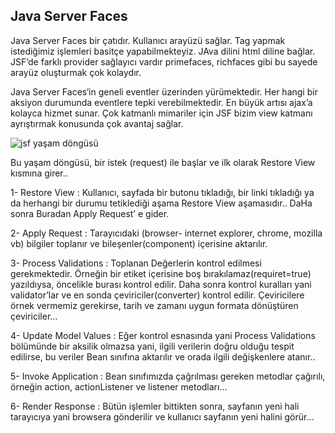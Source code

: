
## Java Server Faces

Java Server Faces bir çatıdır. Kullanıcı arayüzü sağlar. Tag yapmak istediğimiz işlemleri basitçe yapabilmekteyiz. JAva dilini html diline bağlar. JSF’de farklı provider sağlayıcı vardır primefaces, richfaces gibi bu sayede arayüz oluşturmak çok kolaydır.

Java Server Faces‘in geneli eventler üzerinden yürümektedir. Her hangi bir aksiyon durumunda eventlere tepki verebilmektedir. En büyük artısı ajax’a kolayca hizmet sunar. Çok katmanlı mimariler için JSF bizim view katmanı ayrıştırmak konusunda çok avantaj sağlar.

![jsf yaşam döngüsü](http://docs.oracle.com/javaee/5/tutorial/doc/figures/jsfIntro-lifecycle.gif)


Bu yaşam döngüsü, bir istek (request) ile başlar ve ilk olarak Restore View kısmına girer..

1- Restore View : Kullanıcı, sayfada bir butonu tıkladığı, bir linki tıkladığı ya da herhangi bir durumu tetiklediği aşama Restore View aşamasıdır.. DaHa sonra Buradan Apply Request’ e gider.

2- Apply Request : Tarayıcıdaki (browser- internet explorer, chrome, mozilla vb) bilgiler toplanır ve bileşenler(component) içerisine aktarılır.

3- Process Validations : Toplanan Değerlerin kontrol edilmesi gerekmektedir. Örneğin bir etiket içerisine boş bırakılamaz(requiret=true) yazıldıysa, öncelikle burası kontrol edilir. Daha sonra kontrol kuralları yani validator’lar ve en sonda çeviriciler(converter) kontrol edilir. Çeviricilere örnek vermemiz gerekirse, tarih ve zamanı uygun formata dönüştüren çeviriciler…

4- Update Model Values : Eğer kontrol esnasında yani Process Validations bölümünde bir aksilik olmazsa yani, ilgili verilerin doğru olduğu tespit edilirse, bu veriler Bean sınıfına aktarılır ve orada ilgili değişkenlere atanır..

5- Invoke Application : Bean sınıfımızda çağrılması gereken metodlar çağırılı, örneğin action, actionListener ve listener metodları…

6- Render Response : Bütün işlemler bittikten sonra, sayfanın yeni hali tarayıcıya yani browsera gönderilir ve kullanıcı sayfanın yeni halini görür…